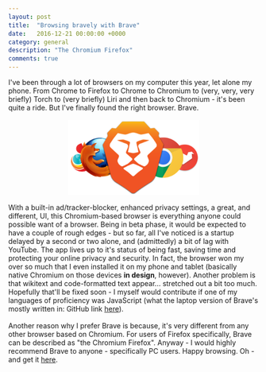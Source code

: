 ```yaml
---
layout: post
title:  "Browsing bravely with Brave"
date:   2016-12-21 00:00:00 +0000
category: general
description: "The Chromium Firefox"
comments: true
---
```

I've been through a lot of browsers on my computer this year, let alone my phone. From Chrome to Firefox to Chrome to Chromium to (very, very, very briefly) Torch to (very briefly) Liri and then back to Chromium - it's been quite a ride. But I've finally found the right browser. Brave.
<br>
<br>
<img style="display: block; height: 150px; margin: auto" src="/res/posts_res/brave.png"/>
<br>
With a built-in ad/tracker-blocker, enhanced privacy settings, a great, and different, UI, this Chromium-based browser is everything anyone could possible want of a browser. Being in beta phase, it would be expected to have a couple of rough edges - but so far, all I've noticed is a startup delayed by a second or two alone, and (admittedly) a bit of lag with YouTube. The app lives up to it's status of being fast, saving time and protecting your online privacy and security. In fact, the browser won my over so much that I even installed it on my phone and tablet (basically native Chromium on those devices **in design**, however). Another problem is that wikitext and code-formatted text appear... stretched out a bit too much. Hopefully that'll be fixed soon - I myself would contribute if one of my languages of proficiency was JavaScript (what the laptop version of Brave's mostly written in: GitHub link [here](https://github.com/brave/browser-laptop)).
<br>
<br>
Another reason why I prefer Brave is because, it's very different from any other browser based on Chromium. For users of Firefox specifically, Brave can be described as "the Chromium Firefox". Anyway - I would highly recommend Brave to anyone - specifically PC users. Happy browsing. Oh - and get it [here](https://brave.com).